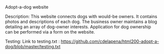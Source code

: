 Adopt-a-dog website

Description: This website connects dogs with would-be owners. It contains photos and descriptions of each dog. The business owner maintains a blog detailing an array of dog-owner interests. Application for dog ownership can be performed via a form on the website.

Testing:
Link to testing.txt : https://github.com/cdelapena/html200-adopt-a-dog/blob/master/testing.txt
